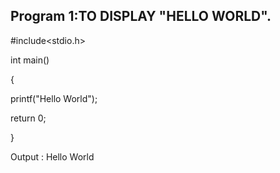 ## Program 1:TO DISPLAY "HELLO WORLD".

#include<stdio.h>

int main()

{

printf("Hello World");

return 0;

}

Output : Hello World
